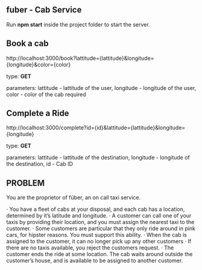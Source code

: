 ## fuber - Cab Service

Run **npm start** inside the project folder to start the server.

## Book a cab
http://localhost:3000/book?lattitude={lattitude}&longitude={longitude}&color={color}

type: **GET**

parameters: lattitude - lattitude of the user,
            longitude - longitude of the user,
            color - color of the cab required

## Complete a Ride
http://localhost:3000/complete?id={id}&lattitude={lattitude}&longitude={longitude}

type: **GET**

parameters: lattitude - lattitude of the destination,
            longitude - longitude of the destination,
            id - Cab ID


## PROBLEM
You are the proprietor of füber, an on call taxi service.

·  You have a fleet of cabs at your disposal, and each cab has a location, determined by it’s latitude and longitude.
·  A customer can call one of your taxis by providing their location, and you must assign the nearest taxi to the customer.
·  Some customers are particular that they only ride around in pink cars, for hipster reasons. You must support this ability.
·  When the cab is assigned to the customer, it can no longer pick up any other customers
·  If there are no taxis available, you reject the customers request.
·  The customer ends the ride at some location. The cab waits around outside the customer’s house, and is available to be assigned to another customer.

